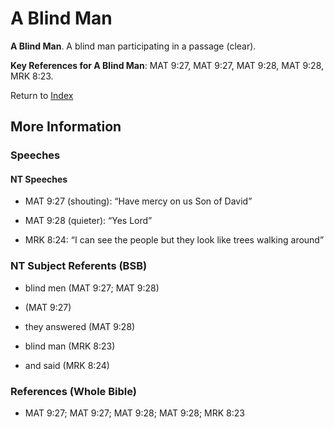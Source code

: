 # A Blind Man
**A Blind Man**. 
A blind man participating in a passage (clear). 




**Key References for A Blind Man**: 
MAT 9:27, MAT 9:27, MAT 9:28, MAT 9:28, MRK 8:23. 






Return to [Index](00-Index.md)

## More Information

### Speeches

#### NT Speeches

* MAT 9:27 (shouting): “Have mercy on us Son of David”

* MAT 9:28 (quieter): “Yes Lord”

* MRK 8:24: “I can see the people but they look like trees walking around”

### NT Subject Referents (BSB)

* blind men (MAT 9:27; MAT 9:28)

*  (MAT 9:27)

* they answered (MAT 9:28)

* blind man (MRK 8:23)

* and said (MRK 8:24)



### References (Whole Bible)

* MAT 9:27; MAT 9:27; MAT 9:28; MAT 9:28; MRK 8:23



